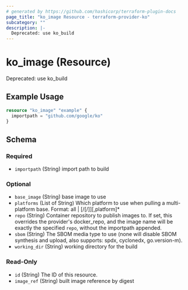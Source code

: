 ```yaml
---
# generated by https://github.com/hashicorp/terraform-plugin-docs
page_title: "ko_image Resource - terraform-provider-ko"
subcategory: ""
description: |-
  Deprecated: use ko_build
---
```


# ko_image (Resource)

Deprecated: use ko_build

## Example Usage

```terraform
resource "ko_image" "example" {
  importpath = "github.com/google/ko"
}
```

<!-- schema generated by tfplugindocs -->
## Schema

### Required

- `importpath` (String) import path to build

### Optional

- `base_image` (String) base image to use
- `platforms` (List of String) Which platform to use when pulling a multi-platform base. Format: all | <os>[/<arch>[/<variant>]][,platform]*
- `repo` (String) Container repository to publish images to. If set, this overrides the provider's docker_repo, and the image name will be exactly the specified `repo`, without the importpath appended.
- `sbom` (String) The SBOM media type to use (none will disable SBOM synthesis and upload, also supports: spdx, cyclonedx, go.version-m).
- `working_dir` (String) working directory for the build

### Read-Only

- `id` (String) The ID of this resource.
- `image_ref` (String) built image reference by digest
